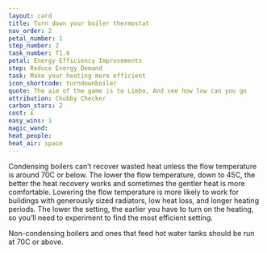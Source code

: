 ```yaml
---
layout: card
title: Turn down your boiler thermostat
nav_order: 2
petal_number: 1
step_number: 2
task_number: T1.6
petal: Energy Efficiency Improvements
step: Reduce Energy Demand
task: Make your heating more efficient
icon_shortcode: turndownboiler
quote: The aim of the game is to Limbo, And see how low can you go
attribution: Chubby Checker
carbon_stars: 2
cost: £
easy_wins: 1
magic_wand: 
heat_people: 
heat_air: space
---
```


<p>Condensing boilers can’t recover wasted heat unless the flow temperature is around 70C or below. The lower the flow temperature, down to 45C, the better the heat recovery works and sometimes the gentler heat is more comfortable.  Lowering the flow temperature is more likely to work for buildings with generously sized radiators, low heat loss, and longer heating periods.  The lower the setting, the earlier you have to turn on the heating, so you’ll need to experiment to find the most efficient setting.  </p><p>  Non-condensing boilers and ones that feed hot water tanks should be run at 70C or above. </p> 
